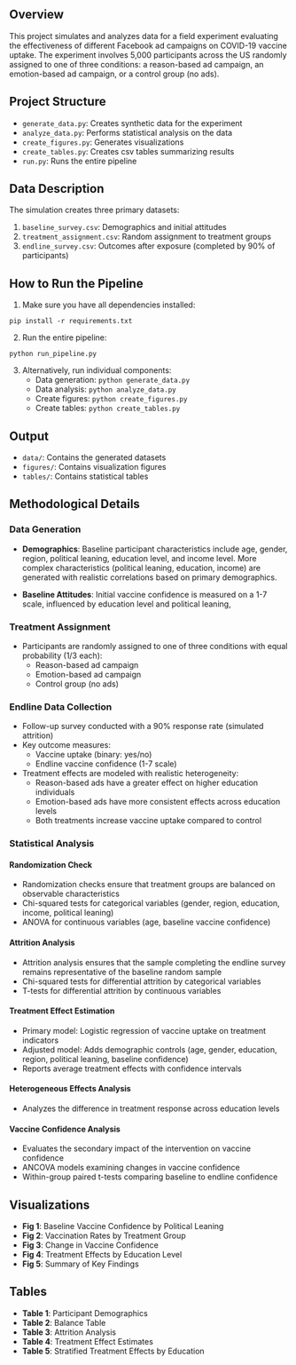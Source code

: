 ## Overview
This project simulates and analyzes data for a field experiment evaluating the effectiveness of different Facebook ad campaigns on COVID-19 vaccine uptake. The experiment involves 5,000 participants across the US randomly assigned to one of three conditions: a reason-based ad campaign, an emotion-based ad campaign, or a control group (no ads).

## Project Structure
- `generate_data.py`: Creates synthetic data for the experiment
- `analyze_data.py`: Performs statistical analysis on the data
- `create_figures.py`: Generates visualizations
- `create_tables.py`: Creates csv tables summarizing results
- `run.py`: Runs the entire pipeline

## Data Description
The simulation creates three primary datasets:
1. `baseline_survey.csv`: Demographics and initial attitudes
2. `treatment_assignment.csv`: Random assignment to treatment groups
3. `endline_survey.csv`: Outcomes after exposure (completed by 90% of participants)

## How to Run the Pipeline
1. Make sure you have all dependencies installed:
```
pip install -r requirements.txt
```

2. Run the entire pipeline:
```
python run_pipeline.py
```

3. Alternatively, run individual components:
   - Data generation: `python generate_data.py`
   - Data analysis: `python analyze_data.py`
   - Create figures: `python create_figures.py`
   - Create tables: `python create_tables.py`

## Output
- `data/`: Contains the generated datasets
- `figures/`: Contains visualization figures
- `tables/`: Contains statistical tables

## Methodological Details
### Data Generation

- **Demographics**: Baseline participant characteristics include age, gender, region, political leaning, education level, and income level. More complex characteristics (political leaning, education, income) are generated with realistic correlations based on primary demographics.

- **Baseline Attitudes**: Initial vaccine confidence is measured on a 1-7 scale, influenced by education level and political leaning,

### Treatment Assignment
- Participants are randomly assigned to one of three conditions with equal probability (1/3 each):
  - Reason-based ad campaign
  - Emotion-based ad campaign
  - Control group (no ads)

### Endline Data Collection
- Follow-up survey conducted with a 90% response rate (simulated attrition)
- Key outcome measures:
  - Vaccine uptake (binary: yes/no)
  - Endline vaccine confidence (1-7 scale)
- Treatment effects are modeled with realistic heterogeneity:
  - Reason-based ads have a greater effect on higher education individuals
  - Emotion-based ads have more consistent effects across education levels
  - Both treatments increase vaccine uptake compared to control

### Statistical Analysis

#### Randomization Check
- Randomization checks ensure that treatment groups are balanced on observable characteristics
- Chi-squared tests for categorical variables (gender, region, education, income, political leaning)
- ANOVA for continuous variables (age, baseline vaccine confidence)

#### Attrition Analysis
- Attrition analysis ensures that the sample completing the endline survey remains representative of the baseline random sample
- Chi-squared tests for differential attrition by categorical variables
- T-tests for differential attrition by continuous variables

#### Treatment Effect Estimation
- Primary model: Logistic regression of vaccine uptake on treatment indicators
- Adjusted model: Adds demographic controls (age, gender, education, region, political leaning, baseline confidence)
- Reports average treatment effects with confidence intervals

#### Heterogeneous Effects Analysis
- Analyzes the difference in treatment response across education levels


#### Vaccine Confidence Analysis
- Evaluates the secondary impact of the intervention on vaccine confidence
- ANCOVA models examining changes in vaccine confidence
- Within-group paired t-tests comparing baseline to endline confidence

## Visualizations
- **Fig 1**: Baseline Vaccine Confidence by Political Leaning
- **Fig 2**: Vaccination Rates by Treatment Group
- **Fig 3**: Change in Vaccine Confidence
- **Fig 4**: Treatment Effects by Education Level
- **Fig 5**: Summary of Key Findings

## Tables
- **Table 1**: Participant Demographics
- **Table 2**: Balance Table
- **Table 3**: Attrition Analysis
- **Table 4**: Treatment Effect Estimates
- **Table 5**: Stratified Treatment Effects by Education
